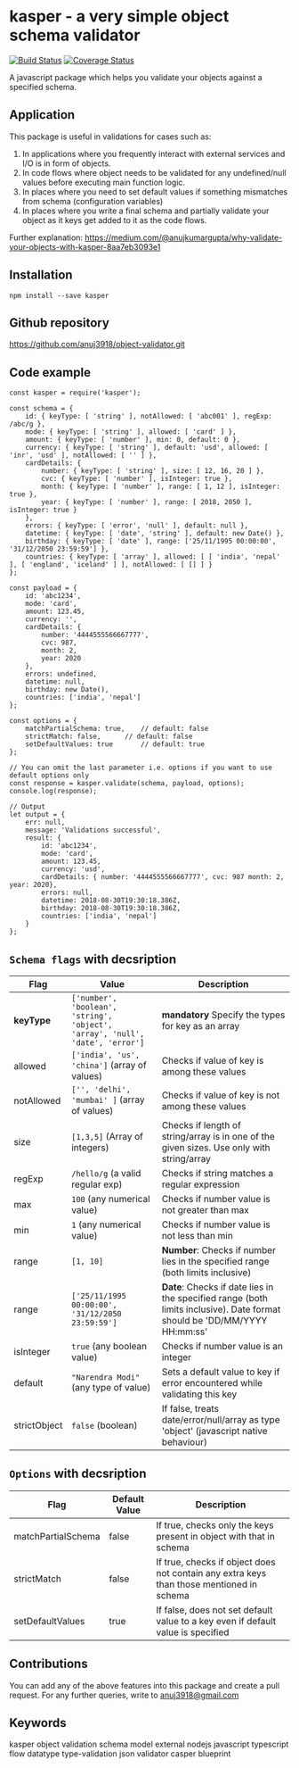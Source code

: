 kasper - a very simple object schema validator
===========================
[![Build Status](https://travis-ci.org/anuj3918/object-validator.svg?branch=master)](https://travis-ci.org/anuj3918/object-validator)
[![Coverage Status](https://coveralls.io/repos/github/anuj3918/object-validator/badge.svg?branch=master)](https://coveralls.io/github/anuj3918/object-validator?branch=master)

A javascript package which helps you validate your objects against a specified schema.


## Application
This package is useful in validations for cases such as:
1. In applications where you frequently interact with external services and I/O is in form of objects.
2. In code flows where object needs to be validated for any undefined/null values before executing main function logic.
3. In places where you need to set default values if something mismatches from schema (configuration variables)
4. In places where you write a final schema and partially validate your object as it keys get added to it as the code flows.

Further explanation: https://medium.com/@anujkumargupta/why-validate-your-objects-with-kasper-8aa7eb3093e1

## Installation
```
npm install --save kasper
```

## Github repository
https://github.com/anuj3918/object-validator.git

## Code example
```
const kasper = require('kasper');

const schema = {
	id: { keyType: [ 'string' ], notAllowed: [ 'abc001' ], regExp: /abc/g },
	mode: { keyType: [ 'string' ], allowed: [ 'card' ] },
	amount: { keyType: [ 'number' ], min: 0, default: 0 },
	currency: { keyType: [ 'string' ], default: 'usd', allowed: [ 'inr', 'usd' ], notAllowed: [ '' ] },
	cardDetails: {
		number: { keyType: [ 'string' ], size: [ 12, 16, 20 ] },
		cvc: { keyType: [ 'number' ], isInteger: true },
		month: { keyType: [ 'number' ], range: [ 1, 12 ], isInteger: true },
		year: { keyType: [ 'number' ], range: [ 2018, 2050 ], isInteger: true }
	},
	errors: { keyType: [ 'error', 'null' ], default: null },
	datetime: { keyType: [ 'date', 'string' ], default: new Date() },
	birthday: { keyType: [ 'date' ], range: ['25/11/1995 00:00:00', '31/12/2050 23:59:59'] },
	countries: { keyType: [ 'array' ], allowed: [ [ 'india', 'nepal' ], [ 'england', 'iceland' ] ], notAllowed: [ [] ] }
};

const payload = {
	id: 'abc1234',
	mode: 'card',
	amount: 123.45,
	currency: '',
	cardDetails: {
		number: '4444555566667777',
		cvc: 987,
		month: 2,
		year: 2020
	},
	errors: undefined,
	datetime: null,
	birthday: new Date(),
	countries: ['india', 'nepal']
};

const options = {
	matchPartialSchema: true,    // default: false
	strictMatch: false,	     // default: false
	setDefaultValues: true	     // default: true
};

// You can omit the last parameter i.e. options if you want to use default options only
const response = kasper.validate(schema, payload, options);
console.log(response);

// Output
let output = {
	err: null,
	message: 'Validations successful',
	result: {
		id: 'abc1234',
		mode: 'card',
		amount: 123.45,
		currency: 'usd',
		cardDetails: { number: '4444555566667777', cvc: 987 month: 2, year: 2020},
		errors: null,
		datetime: 2018-08-30T19:30:18.386Z,
		birthday: 2018-08-30T19:30:18.386Z,
		countries: ['india', 'nepal']
	}
};
```

## `Schema flags` with decsription
| Flag  | Value   | Description |
|-----------|-----------|-------------|
| **keyType**   | `['number', 'boolean', 'string', 'object', 'array', 'null', 'date', 'error']` | **mandatory** Specify the types for key as an array |
| allowed   | `['india', 'us', 'china']` (array of values) | Checks if value of key is among these values |
| notAllowed   | `['', 'delhi', 'mumbai' ]` (array of values) | Checks if value of key is not among these values |
| size   | `[1,3,5]` (Array of integers) | Checks if length of string/array is in one of the given sizes. Use only with string/array |
| regExp   | `/hello/g` (a valid regular exp) | Checks if string matches a regular expression |
| max   | `100` (any numerical value) | Checks if number value is not greater than max |
| min   | `1` (any numerical value) | Checks if number value is not less than min |
| range  | `[1, 10]` | **Number**: Checks if number lies in the specified range (both limits inclusive) |
| range  | `['25/11/1995 00:00:00', '31/12/2050 23:59:59']` | **Date**: Checks if date lies in the specified range (both limits inclusive). Date format should be 'DD/MM/YYYY HH:mm:ss'  |
| isInteger   | `true` (any boolean value) | Checks if number value is an integer |
| default   | `"Narendra Modi"` (any type of value) | Sets a default value to key if error encountered while validating this key |
| strictObject   | `false` (boolean) | If false, treats date/error/null/array as type 'object' (javascript native behaviour) |

## `Options` with decsription
| Flag  | Default Value   | Description |
|-----------|-----------|-------------|
| matchPartialSchema   | false | If true, checks only the keys present in object with that in schema |
| strictMatch   | false | If true, checks if object does not contain any extra keys than those mentioned in schema |
| setDefaultValues   | true | If false, does not set default value to a key even if default value is specified |

## Contributions
You can add any of the above features into this package and create a pull request.
For any further queries, write to anuj3918@gmail.com

## Keywords
kasper object validation schema model external nodejs javascript typescript flow datatype type-validation json validator casper blueprint
